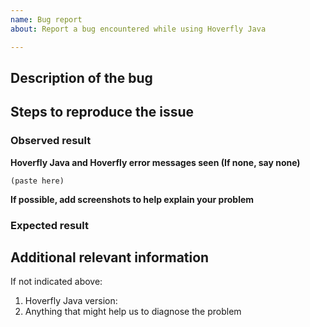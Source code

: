 ```yaml
---
name: Bug report
about: Report a bug encountered while using Hoverfly Java

---
```


<!--
Welcome to the Hoverfly Java issue tracker! Before creating an issue, please note:

1. This tracker should only be used to report bugs
    - For questions and general support, use https://github.com/SpectoLabs/hoverfly/discussions
2. Use the search function before creating a new issue. Duplicates will be closed and directed to
   the original discussion.
3. When making a bug report, make sure you provide all required information. The easier it is for
   maintainers to reproduce, the faster it'll be fixed.
-->

## Description of the bug

## Steps to reproduce the issue

### Observed result
**Hoverfly Java and Hoverfly error messages seen (If none, say none)**
```
(paste here)
```
**If possible, add screenshots to help explain your problem**

### Expected result



## Additional relevant information
If not indicated above:
1. Hoverfly Java version: 
2. Anything that might help us to diagnose the problem
